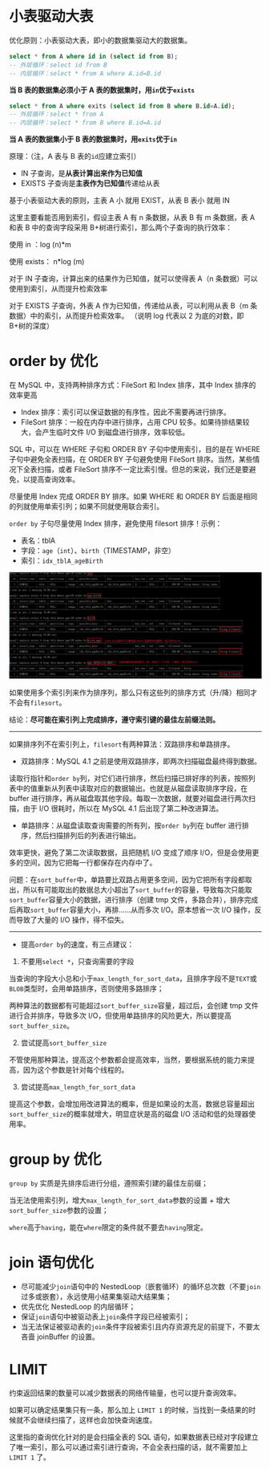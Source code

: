 # 小表驱动大表

优化原则：小表驱动大表，即小的数据集驱动大的数据集。

```sql
select * from A where id in (select id from B);
-- 外层循环：select id from B
-- 内层循环：select * from A where A.id=B.id
```

**当 B 表的数据集必须小于 A 表的数据集时，用`in`优于`exists`**

```sql
select * from A where exits (select id from B where B.id=A.id);
-- 外层循环：select * from A
-- 内层循环：select * from B where B.id=A.id
```

**当 A 表的数据集小于 B 表的数据集时，用`exits`优于`in`**

原理：（注，A 表与 B 表的`id`应建立索引）

- IN 子查询，是**从表计算出来作为已知值**
- EXISTS 子查询是**主表作为已知值**传递给从表

基于小表驱动大表的原则，主表 A 小 就用 EXIST，从表 B 表小 就用 IN

这里主要看能否用到索引，假设主表 A 有 n 条数据，从表 B 有 m 条数据，表 A 和表 B 中的查询字段采用 B+树进行索引，那么两个子查询的执行效率：

使用 in ：log (n)\*m

使用 exists： n\*log (m)

对于 IN 子查询，计算出来的结果作为已知值，就可以使得表 A（n 条数据）可以使用到索引，从而提升检索效率

对于 EXISTS 子查询，外表 A 作为已知值，传递给从表，可以利用从表 B（m 条数据）中的索引，从而提升检索效率。
（说明 log 代表以 2 为底的对数，即 B+树的深度）

# order by 优化

在 MySQL 中，支持两种排序方式：FileSort 和 Index 排序，其中 Index 排序的效率更高

- Index 排序：索引可以保证数据的有序性，因此不需要再进行排序。
- FileSort 排序：一般在内存中进行排序，占用 CPU 较多。如果待排结果较大，会产生临时文件 I/O 到磁盘进行排序，效率较低。

SQL 中，可以在 WHERE 子句和 ORDER BY 子句中使用索引，目的是在 WHERE 子句中避免全表扫描，在 ORDER BY 子句避免使用 FileSort 排序。当然，某些情况下全表扫描，或者 FileSort 排序不一定比索引慢。但总的来说，我们还是要避免，以提高查询效率。

尽量使用 Index 完成 ORDER BY 排序。如果 WHERE 和 ORDER BY 后面是相同的列就使用单索引列；如果不同就使用联合索引。

`order by` 子句尽量使用 Index 排序，避免使用 filesort 排序！示例：

- 表名：tblA
- 字段：`age`（`int`）、`birth`（TIMESTAMP，非空）
- 索引：`idx_tblA_ageBirth`

![](../images/MySQL-orderBy1.png)

如果使用多个索引列来作为排序列，那么只有这些列的排序方式（升/降）相同才不会有`filesort`。

结论：**尽可能在索引列上完成排序，遵守索引键的最佳左前缀法则。**

---

如果排序列不在索引列上，`filesort`有两种算法：双路排序和单路排序。

- 双路排序：MySQL 4.1 之前是使用双路排序，即两次扫描磁盘最终得到数据。

读取行指针和`order by`列，对它们进行排序，然后扫描已排好序的列表，按照列表中的值重新从列表中读取对应的数据输出。也就是从磁盘读取排序字段，在 buffer 进行排序，再从磁盘取其他字段。每取一次数据，就要对磁盘进行两次扫描，由于 I/O 很耗时，所以在 MySQL 4.1 后出现了第二种改进算法。

- 单路排序：从磁盘读取查询需要的所有列，按`order by`列在 buffer 进行排序，然后扫描排列后的列表进行输出。

效率更快，避免了第二次读取数据，且把随机 I/O 变成了顺序 I/O，但是会使用更多的空间，因为它把每一行都保存在内存中了。

问题：在`sort_buffer`中，单路要比双路占用更多空间，因为它把所有字段都取出，所以有可能取出的数据总大小超出了`sort_buffer`的容量，导致每次只能取`sort_buffer`容量大小的数据，进行排序（创建 tmp 文件，多路合并），排序完成后再取`sort_buffer`容量大小，再排......从而多次 I/O。原本想省一次 I/O 操作，反而导致了大量的 I/O 操作，得不偿失。

---

- 提高`order by`的速度，有三点建议：

1. 不要用`select *`，只查询需要的字段

当查询的字段大小总和小于`max_length_for_sort_data`，且排序字段不是`TEXT`或`BLOB`类型时，会用单路排序，否则使用多路排序；

两种算法的数据都有可能超过`sort_buffer_size`容量，超过后，会创建 tmp 文件进行合并排序，导致多次 I/O，但使用单路排序的风险更大，所以要提高`sort_buffer_size`。

2. 尝试提高`sort_buffer_size`

不管使用那种算法，提高这个参数都会提高效率，当然，要根据系统的能力来提高，因为这个参数是针对每个线程的。

3. 尝试提高`max_length_for_sort_data`

提高这个参数，会增加用改进算法的概率，但是如果设的太高，数据总容量超出`sort_buffer_size`的概率就增大，明显症状是高的磁盘 I/O 活动和低的处理器使用率。

# group by 优化

`group by` 实质是先排序后进行分组，遵照索引建的最佳左前缀；

当无法使用索引列，增大`max_length_for_sort_data`参数的设置 + 增大`sort_buffer_size`参数的设置；

`where`高于`having`，能在`where`限定的条件就不要去`having`限定。

# join 语句优化

- 尽可能减少`join`语句中的 NestedLoop（嵌套循环）的循环总次数（不要`join`过多或嵌套），永远使用小结果集驱动大结果集；
- 优先优化 NestedLoop 的内层循环；
- 保证`join`语句中被驱动表上`join`条件字段已经被索引；
- 当无法保证被驱动表的`join`条件字段被索引且内存资源充足的前提下，不要太吝啬 joinBuffer 的设置。

# LIMIT

约束返回结果的数量可以减少数据表的网络传输量，也可以提升查询效率。

如果可以确定结果集只有一条，那么加上 `LIMIT 1` 的时候，当找到一条结果的时候就不会继续扫描了，这样也会加快查询速度。

这里指的查询优化针对的是会扫描全表的 SQL 语句，如果数据表已经对字段建立了唯一索引，那么可以通过索引进行查询，不会全表扫描的话，就不需要加上 `LIMIT 1` 了。
